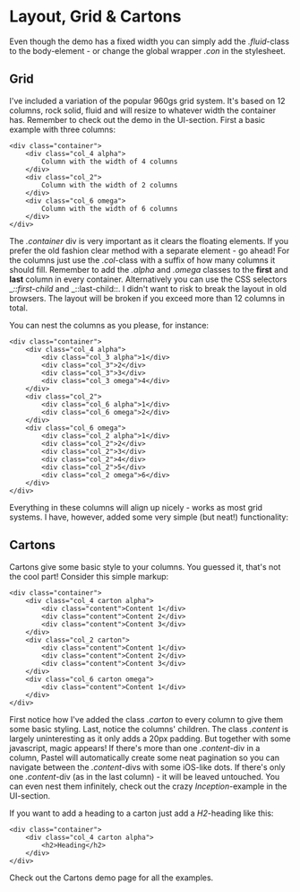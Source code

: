 Layout, Grid & Cartons
======================
Even though the demo has a fixed width you can simply add the _.fluid_-class to the body-element - or change the global wrapper _.con_ in the stylesheet.

Grid
----

I've included a variation of the popular 960gs grid system. It's based on 12 columns, rock solid, fluid and will resize to whatever width the container has. Remember to check out the demo in the UI-section. First a basic example with three columns:

	<div class="container">
		<div class="col_4 alpha">
			Column with the width of 4 columns
		</div>
		<div class="col_2">
			Column with the width of 2 columns
		</div>
		<div class="col_6 omega">
			Column with the width of 6 columns
		</div>
	</div>

The _.container_ div is very important as it clears the floating elements. If you prefer the old fashion clear method with a separate element - go ahead! For the columns just use the _.col_-class with a suffix of how many columns it should fill. Remember to add the _.alpha_ and _.omega_ classes to the **first** and **last** column in every container. Alternatively you can use the CSS selectors __::first-child_ and _::last-child::. I didn't want to risk to break the layout in old browsers. The layout will be broken if you exceed more than 12 columns in total.

You can nest the columns as you please, for instance:

	<div class="container">
		<div class="col_4 alpha">
			<div class="col_3 alpha">1</div>
			<div class="col_3">2</div>
			<div class="col_3">3</div>
			<div class="col_3 omega">4</div>
		</div>
		<div class="col_2">
			<div class="col_6 alpha">1</div>
			<div class="col_6 omega">2</div>
		</div>
		<div class="col_6 omega">
			<div class="col_2 alpha">1</div>
			<div class="col_2">2</div>
			<div class="col_2">3</div>
			<div class="col_2">4</div>
			<div class="col_2">5</div>
			<div class="col_2 omega">6</div>
		</div>
	</div>

Everything in these columns will align up nicely - works as most grid systems. I have, however, added some very simple (but neat!) functionality:

Cartons
-------

Cartons give some basic style to your columns. You guessed it, that's not the cool part! Consider this simple markup:

	<div class="container">
		<div class="col_4 carton alpha">
			<div class="content">Content 1</div>
			<div class="content">Content 2</div>
			<div class="content">Content 3</div>
		</div>
		<div class="col_2 carton">
			<div class="content">Content 1</div>
			<div class="content">Content 2</div>
			<div class="content">Content 3</div>
		</div>
		<div class="col_6 carton omega">
			<div class="content">Content 1</div>
		</div>
	</div>

First notice how I've added the class _.carton_ to every column to give them some basic styling. Last, notice the columns' children. The class _.content_ is largely uninteresting as it only adds a 20px padding. But together with some javascript, magic appears! If there's more than one _.content_-div in a column, Pastel will automatically create some neat pagination so you can navigate between the _.content_-divs with some iOS-like dots. If there's only one _.content_-div (as in the last column) - it will be leaved untouched. You can even nest them infinitely, check out the crazy _Inception_-example in the UI-section.


If you want to add a heading to a carton just add a _H2_-heading like this:

	<div class="container">
		<div class="col_4 carton alpha">
			<h2>Heading</h2>
		</div>
	</div>

Check out the Cartons demo page for all the examples.